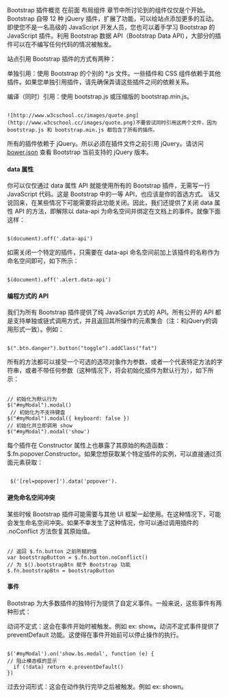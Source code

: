  Bootstrap 插件概览
  在前面 布局组件 章节中所讨论到的组件仅仅是个开始。Bootstrap 自带 12 种 jQuery 插件，扩展了功能，可以给站点添加更多的互动。即使您不是一名高级的 JavaScript 开发人员，您也可以着手学习 Bootstrap 的 JavaScript 插件。利用 Bootstrap 数据 API（Bootstrap Data API），大部分的插件可以在不编写任何代码的情况被触发。

 站点引用 Bootstrap 插件的方式有两种：

 

单独引用：使用 Bootstrap 的个别的 *.js 文件。一些插件和 CSS 组件依赖于其他插件。如果您单独引用插件，请先确保弄请这些插件之间的依赖关系。
 
编译（同时）引用：使用 bootstrap.js 或压缩版的 bootstrap.min.js。
```

![http://www.w3cschool.cc/images/quote.png](http://www.w3cschool.cc/images/quote.png)不要尝试同时引用这两个文件，因为 bootstrap.js 和 bootstrap.min.js 都包含了所有的插件。
```


 
所有的插件依赖于 jQuery。所以必须在插件文件之前引用 jQuery。请访问 [bower.json](https://github.com/twbs/bootstrap/blob/v3.0.2/bower.json) 查看 Bootstrap 当前支持的 jQuery 版本。 

 
#### data 属性

 
你可以仅仅通过 data 属性 API 就能使用所有的 Bootstrap 插件，无需写一行 JavaScript 代码。这是 Bootstrap 中的一等 API，也应该是你的首选方式。
 话又说回来，在某些情况下可能需要将此功能关闭。因此，我们还提供了关闭 data 属性 API 的方法，即解除以 data-api 为命名空间并绑定在文档上的事件。就像下面这样： 
```

$(document).off('.data-api')

```


 如需关闭一个特定的插件，只需要在 data-api 命名空间前加上该插件的名称作为命名空间即可，如下所示： 
```

$(document).off('.alert.data-api')

```
 
 

#### 编程方式的 API

 我们为所有 Bootstrap 插件提供了纯 JavaScript 方式的 API。所有公开的 API 都是支持单独或链式调用方式，并且返回其所操作的元素集合（注：和jQuery的调用形式一致）。例如：

 
```

$(".btn.danger").button("toggle").addClass("fat")

```
 所有的方法都可以接受一个可选的选项对象作为参数，或者一个代表特定方法的字符串，或者不带任何参数（这种情况下，将会初始化插件为默认行为），如下所示：

 
```

// 初始化为默认行为
$("#myModal").modal()    
 // 初始化为不支持键盘               
$("#myModal").modal({ keyboard: false })  
// 初始化并立即调用 show
$("#myModal").modal('show')                

```
 每个插件在 Constructor 属性上也暴露了其原始的构造函数：$.fn.popover.Constructor。如果您想获取某个特定插件的实例，可以直接通过页面元素获取：

 
```

 $('[rel=popover]').data('popover').

```
 
#### 避免命名空间冲突

 某些时候 Bootstrap 插件可能需要与其他 UI 框架一起使用。在这种情况下，可能会发生命名空间冲突。如果不幸发生了这种情况，你可以通过调用插件的 .noConflict 方法恢复其原始值。

 
```

// 返回 $.fn.button 之前所赋的值
var bootstrapButton = $.fn.button.noConflict() 
// 为 $().bootstrapBtn 赋予 Bootstrap 功能					       
$.fn.bootstrapBtn = bootstrapButton            

```
 
#### 事件

 Bootstrap 为大多数插件的独特行为提供了自定义事件。一般来说，这些事件有两种形式：

 

动词不定式：这会在事件开始时被触发。例如 ex: show。动词不定式事件提供了 preventDefault 功能。这使得在事件开始前可以停止操作的执行。 
```

$('#myModal').on('show.bs.modal', function (e) {
// 阻止模态框的显示
  if (!data) return e.preventDefault() 
})

```
 
 
过去分词形式：这会在动作执行完毕之后被触发。例如 ex: shown。
 


